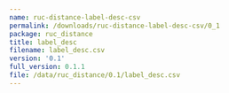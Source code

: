 ```yaml
---
name: ruc-distance-label-desc-csv
permalink: /downloads/ruc-distance-label-desc-csv/0_1
package: ruc_distance
title: label_desc
filename: label_desc.csv
version: '0.1'
full_version: 0.1.1
file: /data/ruc_distance/0.1/label_desc.csv
---
```

